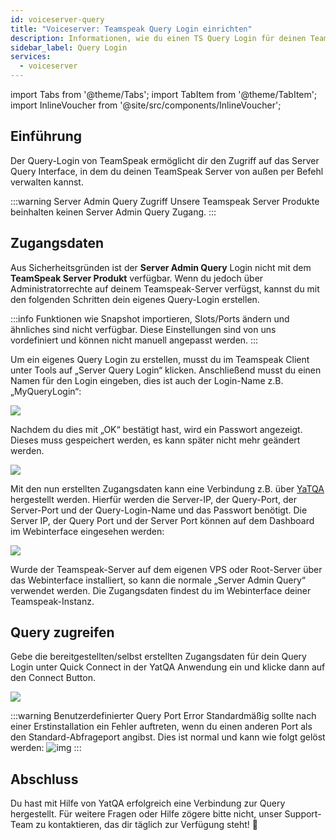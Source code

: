 ```yaml
---
id: voiceserver-query
title: "Voiceserver: Teamspeak Query Login einrichten"
description: Informationen, wie du einen TS Query Login für deinen Teamspeak Server von ZAP-Hosting einrichten kannst - ZAP-Hosting.com Dokumentation
sidebar_label: Query Login
services:
  - voiceserver
---
```


import Tabs from '@theme/Tabs';
import TabItem from '@theme/TabItem';
import InlineVoucher from '@site/src/components/InlineVoucher';



## Einführung

Der Query-Login von TeamSpeak ermöglicht dir den Zugriff auf das Server Query Interface, in dem du deinen TeamSpeak Server von außen per Befehl verwalten kannst.



:::warning Server Admin Query Zugriff
Unsere Teamspeak Server Produkte beinhalten keinen Server Admin Query Zugang.
:::

<InlineVoucher />



## Zugangsdaten



<Tabs>
<TabItem value="Webinterface" label="TeamSpeak Server Produkt" default>

Aus Sicherheitsgründen ist der **Server Admin Query** Login nicht mit dem **TeamSpeak Server Produkt** verfügbar. Wenn du jedoch über Administratorrechte auf deinem Teamspeak-Server verfügst, kannst du mit den folgenden Schritten dein eigenes Query-Login erstellen.

:::info
Funktionen wie Snapshot importieren, Slots/Ports ändern und ähnliches sind nicht verfügbar. Diese Einstellungen sind von uns vordefiniert und können nicht manuell angepasst werden. 
:::

Um ein eigenes Query Login zu erstellen, musst du im Teamspeak Client unter Tools auf „Server Query Login“ klicken.
Anschließend musst du einen Namen für den Login eingeben, dies ist auch der Login-Name z.B. „MyQueryLogin“:

![](https://screensaver01.zap-hosting.com/index.php/s/gMeQtSTkrtRzbk7/preview)

Nachdem du dies mit „OK“ bestätigt hast, wird ein Passwort angezeigt. 
Dieses muss gespeichert werden, es kann später nicht mehr geändert werden. 

![](https://screensaver01.zap-hosting.com/index.php/s/c7W3mzRMJ4EP23E/preview)



Mit den nun erstellten Zugangsdaten kann eine Verbindung z.B. über [YaTQA](https://yat.qa) hergestellt werden. 
Hierfür werden die Server-IP, der Query-Port, der Server-Port und der Query-Login-Name und das Passwort benötigt. 
Die Server IP, der Query Port und der Server Port können auf dem Dashboard im Webinterface eingesehen werden: 

![](https://screensaver01.zap-hosting.com/index.php/s/RGsk8wfBkoCPzA4/preview)

</TabItem>

<TabItem value="self_hosted" label="Self hosted (vRootserver/Dedicated Server)">

Wurde der Teamspeak-Server auf dem eigenen VPS oder Root-Server über das Webinterface installiert, so kann die normale „Server Admin Query“ verwendet werden. 
Die Zugangsdaten findest du im Webinterface deiner Teamspeak-Instanz. 

</TabItem>
</Tabs>

## Query zugreifen

Gebe die bereitgestellten/selbst erstellten Zugangsdaten für dein Query Login unter Quick Connect in der YatQA Anwendung ein und klicke dann auf den Connect Button.

![](https://screensaver01.zap-hosting.com/index.php/s/ZaBNRaQxfSjHKwT/download)



:::warning Benutzerdefinierter Query Port Error
Standardmäßig sollte nach einer Erstinstallation ein Fehler auftreten, wenn du einen anderen Port als den Standard-Abfrageport angibst. Dies ist normal und kann wie folgt gelöst werden:
![img](https://screensaver01.zap-hosting.com/index.php/s/3mofjG5RKPM9yBW/download)
:::


## Abschluss
Du hast mit Hilfe von YatQA erfolgreich eine Verbindung zur Query hergestellt. Für weitere Fragen oder Hilfe zögere bitte nicht, unser Support-Team zu kontaktieren, das dir täglich zur Verfügung steht! 🙂

<InlineVoucher />
